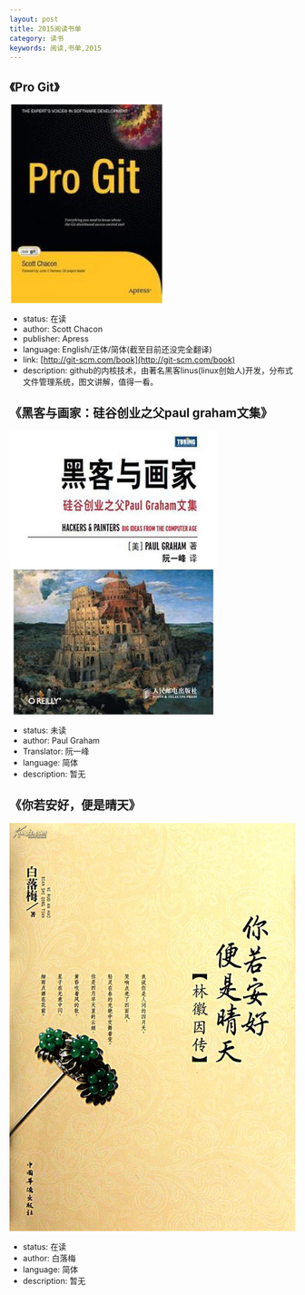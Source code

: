 ```yaml
---
layout: post
title: 2015阅读书单
category: 读书
keywords: 阅读,书单,2015
---
```


## 《Pro Git》

![pro-git](/assets/img/Books/Pro-git.jpg)

- status: 在读
- author: Scott Chacon
- publisher: Apress
- language: English/正体/简体(截至目前还没完全翻译)
- link: [http://git-scm.com/book](http://git-scm.com/book)
- description: github的内核技术，由著名黑客linus(linux创始人)开发，分布式文件管理系统，图文讲解，值得一看。

## 《黑客与画家：硅谷创业之父paul graham文集》

![黑客与画家](/assets/img/Books/Hackers-And-parinter.jpg)

- status: 未读
- author: Paul Graham
- Translator: 阮一峰 
- language: 简体 
- description: 暂无

## 《你若安好，便是晴天》

![你若安好](/assets/img/Books/linweiyin.jpg)

- status: 在读
- author: 白落梅 
- language: 简体 
- description: 暂无